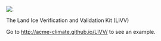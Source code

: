![](https://github.com/ACME-Climate/LIVV/blob/gh-pages/docs/livv.png)

The Land Ice Verification and Validation Kit (LIVV)

Go to http://acme-climate.github.io/LIVV/ to see an example.